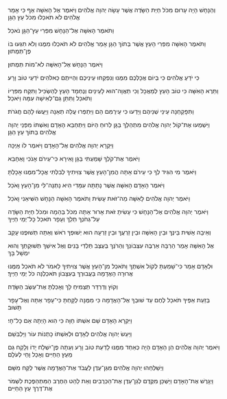 
וְהַנָּחָשׁ הָיָה עָרוּם מִכֹּל חַיַּת הַשָּׂדֶה אֲשֶׁר עָשָׂה יְהוָה אֱלֹהִים 
וַיֹּאמֶר אֶל הָאִשָּׁה אַף כִּי אָמַר אֱלֹהִים לֹא תֹאכְלוּ מִכֹּל עֵץ הַגָּן

וַתֹּאמֶר הָאִשָּׁה אֶל־הַנָּחָשׁ מִפְּרִי עֵץ־הַגָּן נֹאכֵל

וַתֹּאמֶר הָאִשָּׁה מִפְּרִי הָעֵץ אֲשֶׁר בְּתוֹךְ הַגָּן אָמַר אֱלֹהִים לֹא תֹאכְלוּ מִמֶּנּוּ וְלֹא תִגְּעוּ בּוֹ פֶּן־תְּמֻתוּן׃

וַיֹּאמֶר הַנָּחָשׁ אֶל־הָאִשָּׁה לֹא־מוֹת תְּמֻתוּן׃

כִּי יֹדֵעַ אֱלֹהִים כִּי בְיוֹם אֲכָלְכֶם מִמֶּנּוּ וְנִפְקְחוּ עֵינֵיכֶם וִהְיִיתֶם כֵּאלֹהִים יֹדְעֵי טוֹב וָרָע׃

וַתֵּרֶא הָאִשָּׁה כִּי טוֹב הָעֵץ לְמַאֲכָל וְכִי תַאֲוָה־הוּא לָעֵינַיִם וְנֶחְמָד הָעֵץ לְהַשְׂכִּיל וַתִּקַּח מִפִּרְיוֹ וַתֹּאכַל וַתִּתֵּן גַּם־לְאִישָׁהּ עִמָּהּ וַיֹּאכַל׃

וַתִּפָּקַחְנָה עֵינֵי שְׁנֵיהֶם וַיֵּדְעוּ כִּי עֵירֻמִּם הֵם וַיִּתְפְּרוּ עֲלֵה תְאֵנָה וַיַּעֲשׂוּ לָהֶם חֲגֹרֹת׃

וַיִּשְׁמְעוּ אֶת־קוֹל יְהוָה אֱלֹהִים מִתְהַלֵּךְ בַּגָּן לְרוּחַ הַיּוֹם 
וַיִּתְחַבֵּא הָאָדָם וְאִשְׁתּוֹ מִפְּנֵי יְהוָה אֱלֹהִים בְּתוֹךְ עֵץ הַגָּן׃

וַיִּקְרָא יְהוָה אֱלֹהִים אֶל־הָאָדָם
וַיֹּאמֶר לוֹ אַיֶּכָּה

וַיֹּאמֶר 
אֶת־קֹלְךָ שָׁמַעְתִּי בַּגָּן וָאִירָא 
כִּי־עֵירֹם אָנֹכִי וָאֵחָבֵא

וַיֹּאמֶר 
מִי הִגִּיד לְךָ כִּי עֵירֹם אָתָּה 
הֲמִן־הָעֵץ אֲשֶׁר צִוִּיתִיךָ לְבִלְתִּי אֲכָל־מִמֶּנּוּ אָכָלְתָּ

וַיֹּאמֶר הָאָדָם הָאִשָּׁה אֲשֶׁר נָתַתָּה עִמָּדִי הִיא נָתְנָה־לִּי מִן־הָעֵץ וָאֹכֵל

וַיֹּאמֶר יְהוָה אֱלֹהִים לָאִשָּׁה מַה־זֹּאת עָשִׂית 
וַתֹּאמֶר הָאִשָּׁה הַנָּחָשׁ הִשִּׁיאַנִי וָאֹכֵל

וַיֹּאמֶר יְהוָה אֱלֹהִים אֶל־הַנָּחָשׁ 
כִּי עָשִׂיתָ זֹּאת אָרוּר אַתָּה 
מִכֹּל בְּהֵמָה וּמִכֹּל חַיַּת הַשָּׂדֶה 
עַל־גְּחֹנְךָ תֵלֵךְ 
וְעָפָר תֹּאכַל 
כָּל־יְמֵי חַיֶּיךָ

וְאֵיבָה אָשִׁית 
בֵּינְךָ וּבֵין הָאִשָּׁה 
וּבֵין זַרְעֲךָ וּבֵין זַרְעָהּ 
הוּא יְשׁוּפְךָ רֹאשׁ 
וְאַתָּה תְּשׁוּפֶנּוּ עָקֵב

אֶל הָאִשָּׁה אָמַר 
הַרְבָּה אַרְבֶּה עִצְּבוֹנֵךְ וְהֵרֹנֵךְ 
בְּעֶצֶב תֵּלְדִי בָנִים 
וְאֶל אִישֵׁךְ תְּשׁוּקָתֵךְ 
וְהוּא יִמְשָׁל בָּךְ

וּלְאָדָם אָמַר 
כִּי־שָׁמַעְתָּ לְקוֹל אִשְׁתֶּךָ 
וַתֹּאכַל מִן־הָעֵץ 
אֲשֶׁר צִוִּיתִיךָ לֵאמֹר לֹא תֹאכַל מִמֶּנּוּ 
אֲרוּרָה הָאֲדָמָה בַּעֲבוּרֶךָ 
בְּעִצָּבוֹן תֹּאכְלֶנָּה 
כֹּל יְמֵי חַיֶּיךָ׃

וְקוֹץ וְדַרְדַּר תַּצְמִיחַ לָךְ 
וְאָכַלְתָּ אֶת־עֵשֶׂב הַשָּׂדֶה׃

בְּזֵעַת אַפֶּיךָ תֹּאכַל לֶחֶם 
עַד שׁוּבְךָ אֶל־הָאֲדָמָה 
כִּי מִמֶּנָּה לֻקָּחְתָּ 
כִּי־עָפָר אַתָּה 
וְאֶל־עָפָר תָּשׁוּב׃

וַיִּקְרָא הָאָדָם שֵׁם אִשְׁתּוֹ חַוָּה כִּי הִוא הָיְתָה אֵם כָּל־חָי׃

וַיַּעַשׂ יְהוָה אֱלֹהִים לְאָדָם וּלְאִשְׁתּוֹ כָּתְנוֹת עוֹר וַיַּלְבִּשֵׁם׃

וַיֹּאמֶר יְהוָה אֱלֹהִים 
הֵן הָאָדָם הָיָה כְּאַחַד 
מִמֶּנּוּ לָדַעַת טוֹב וָרָע 
וְעַתָּה פֶּן־יִשְׁלַח יָדוֹ 
וְלָקַח גַּם מֵעֵץ הַחַיִּים 
וְאָכַל וָחַי לְעֹלָם׃

וַיְשַׁלְּחֵהוּ יְהוָה אֱלֹהִים מִגַּן־עֵדֶן 
לַעֲבֹד אֶת־הָאֲדָמָה אֲשֶׁר לֻקַּח מִשָּׁם׃

וַיְגָרֶשׁ אֶת־הָאָדָם 
וַיַּשְׁכֵּן מִקֶּדֶם לְגַן־עֵדֶן אֶת־הַכְּרֻבִים 
וְאֵת לַהַט הַחֶרֶב הַמִּתְהַפֶּכֶת 
לִשְׁמֹר אֶת־דֶּרֶךְ עֵץ הַחַיִּים׃
